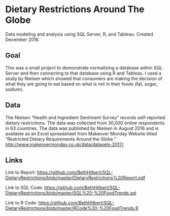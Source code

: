 # Dietary Restrictions Around The Globe

Data modeling and analysis using SQL Server, R, and Tableau. Created December 2018. 

Goal
--------------------
This was a small project to demonstrate normalizing a database within SQL Server and then connecting to that database using R and Tableau.  I used a study by Nielsen which showed that consumers are making the decision of what they are going to eat
based on what is not in their foods (fat, sugar, sodium).

Data
--------------------
The Nielsen “Health and Ingredient Sentiment Survey” records self-reported dietary restrictions. The
data was collected from 30,000 online respondents in 63 countries. The data was published by Nielsen
in August 2016 and is available as an Excel spreadsheet from Makeover Monday Website titled
“Restricted Dietary Requirements Around the Globe.” http://www.makeovermonday.co.uk/data/datasets-2017/


Links
--------------------

Link to Report: https://github.com/BethHilbert/SQL-DietaryRestrictions/blob/master/DietaryRestrictions%20Report.pdf

Link to SQL Code: https://github.com/BethHilbert/SQL-DietaryRestrictions/blob/master/SQL%20-%20FoodTrends.sql

Link to R Code: https://github.com/BethHilbert/SQL-DietaryRestrictions/blob/master/RCode%20-%20FoodTrends.R

